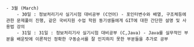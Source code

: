     - 3월 (March)
        - 30일 : 정보처리기사 실기시험 대비공부 (C언어) - 포인터변수와 배열, 구조체등에 관한 문제풀이 진행, 같은 국비지원 수업 학원 동기생들에게 GIT에 대한 간단한 설명 및 사용법 강의
        - 31일 : 31일 : 정보처리기사 실기시험 대비공부 (C,Java) - Java를 실무적인 부분을 배운탓에 이론적인 정확한 구동순서를 잘 인지하지 못한 부분들을 추가로 공부
